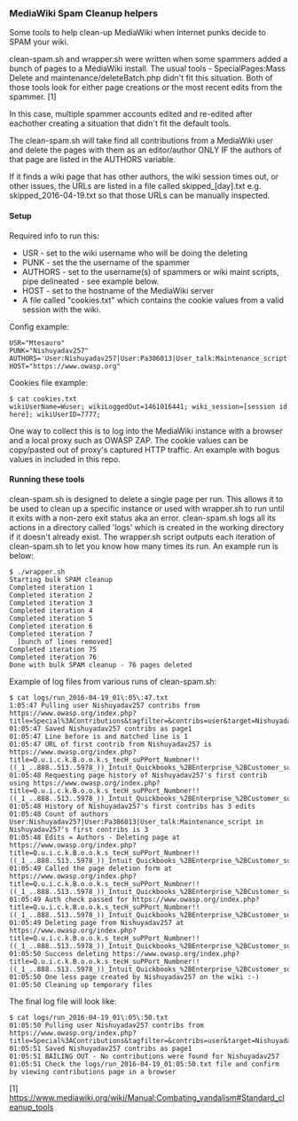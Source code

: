 ### MediaWiki Spam Cleanup helpers

Some tools to help clean-up MediaWiki when Internet punks decide to SPAM
your wiki.

clean-spam.sh and wrapper.sh were written when some spammers added a bunch
of pages to a MediaWiki install.  The usual tools - SpecialPages:Mass Delete
and maintenance/deleteBatch.php didn't fit this situation.  Both of those
tools look for either page creations or the most recent edits from the 
spammer. [1]

In this case, multiple spammer accounts edited and re-edited after eachother
creating a situation that didn't fit the default tools.

The clean-spam.sh will take find all contributions from a MediaWiki user 
and delete the pages with them as an editor/author ONLY IF the authors of
that page are listed in the AUTHORS variable.

If it finds a wiki page that has other authors, the wiki session times
out, or other issues, the URLs are listed in a file called skipped_[day].txt
e.g. skipped_2016-04-19.txt so that those URLs can be manually inspected.

#### Setup

Required info to run this:

* USR - set to the wiki username who will be doing the deleting
* PUNK - set the the username of the spammer
* AUTHORS - set to the username(s) of spammers or wiki maint scripts, pipe delineated - see example below.
* HOST - set to the hostname of the MediaWiki server
* A file called "cookies.txt" which contains the cookie values from a valid session with the wiki. 

Config example:

```
USR="Mtesauro"
PUNK="Nishuyadav257"
AUTHORS='User:Nishuyadav257|User:Pa306013|User_talk:Maintenance_script'
HOST="https://www.owasp.org"
```

Cookies file example:

```
$ cat cookies.txt 
wikiUserName=Wuser; wikiLoggedOut=1461016441; wiki_session=[session id here]; wikiUserID=7777;
```

One way to collect this is to log into the MediaWiki instance with a browser and a local proxy such as OWASP ZAP. The cookie values can be copy/pasted out of proxy's captured HTTP traffic.  An example with bogus values in included in this repo.

#### Running these tools

clean-spam.sh is designed to delete a single page per run.  This allows it to be used to clean up a specific instance or used with wrapper.sh to run until it exits with a non-zero exit status aka an error.  clean-spam.sh logs all its actions in a directory called 'logs' which is created in the working directory if it doesn't already exist.  The wrapper.sh script outputs each iteration of clean-spam.sh to let you know how many times its run.  An example run is below:

```
$ ./wrapper.sh
Starting bulk SPAM cleanup
Completed iteration 1
Completed iteration 2
Completed iteration 3
Completed iteration 4
Completed iteration 5
Completed iteration 6
Completed iteration 7
  [bunch of lines removed]
Completed iteration 75
Completed iteration 76
Done with bulk SPAM cleanup - 76 pages deleted
```

Example of log files from various runs of clean-spam.sh:

```
$ cat logs/run_2016-04-19_01\:05\:47.txt
1:05:47 Pulling user Nishuyadav257 contribs from https://www.owasp.org/index.php?title=Special%3AContributions&tagfilter=&contribs=user&target=Nishuyadav257&namespace=&year=2016&month=-1
01:05:47 Saved Nishuyadav257 contribs as page1
01:05:47 Line before is and matched line is 1
01:05:47 URL of first contrib from Nishuyadav257 is https://www.owasp.org/index.php?title=Q.u.i.c.k.B.o.o.k.s_tecH_suPPort_Numbner!!((_1_..888..513..5978_))_Intuit_Quickbooks_%2BEnterprise_%2BCustomer_support_Phone_Number&amp;oldid=213199
01:05:48 Requesting page history of Nishuyadav257's first contrib using https://www.owasp.org/index.php?title=Q.u.i.c.k.B.o.o.k.s_tecH_suPPort_Numbner!!((_1_..888..513..5978_))_Intuit_Quickbooks_%2BEnterprise_%2BCustomer_support_Phone_Number&action=history
01:05:48 History of Nishuyadav257's first contribs has 3 edits
01:05:48 Count of authors User:Nishuyadav257|User:Pa306013|User_talk:Maintenance_script in Nishuyadav257's first contribs is 3
01:05:48 Edits = Authors - Deleting page at https://www.owasp.org/index.php?title=Q.u.i.c.k.B.o.o.k.s_tecH_suPPort_Numbner!!((_1_..888..513..5978_))_Intuit_Quickbooks_%2BEnterprise_%2BCustomer_support_Phone_Number&amp;oldid=213199
01:05:49 Called the page deletion form at https://www.owasp.org/index.php?title=Q.u.i.c.k.B.o.o.k.s_tecH_suPPort_Numbner!!((_1_..888..513..5978_))_Intuit_Quickbooks_%2BEnterprise_%2BCustomer_support_Phone_Number&action=delete
01:05:49 Auth check passed for https://www.owasp.org/index.php?title=Q.u.i.c.k.B.o.o.k.s_tecH_suPPort_Numbner!!((_1_..888..513..5978_))_Intuit_Quickbooks_%2BEnterprise_%2BCustomer_support_Phone_Number&action=delete
01:05:49 Deleting page from Nishuyadav257 at https://www.owasp.org/index.php?title=Q.u.i.c.k.B.o.o.k.s_tecH_suPPort_Numbner!!((_1_..888..513..5978_))_Intuit_Quickbooks_%2BEnterprise_%2BCustomer_support_Phone_Number&amp;oldid=213199
01:05:50 Success deleting https://www.owasp.org/index.php?title=Q.u.i.c.k.B.o.o.k.s_tecH_suPPort_Numbner!!((_1_..888..513..5978_))_Intuit_Quickbooks_%2BEnterprise_%2BCustomer_support_Phone_Number&amp;oldid=213199
01:05:50 One less page created by Nishuyadav257 on the wiki :-)
01:05:50 Cleaning up temporary files
```

The final log file will look like:

```
$ cat logs/run_2016-04-19_01\:05\:50.txt
01:05:50 Pulling user Nishuyadav257 contribs from https://www.owasp.org/index.php?title=Special%3AContributions&tagfilter=&contribs=user&target=Nishuyadav257&namespace=&year=2016&month=-1
01:05:51 Saved Nishuyadav257 contribs as page1
01:05:51 BAILING OUT - No contributions were found for Nishuyadav257
01:05:51 Check the logs/run_2016-04-19_01:05:50.txt file and confirm by viewing contributions page in a browser
```

[1] https://www.mediawiki.org/wiki/Manual:Combating_vandalism#Standard_cleanup_tools
